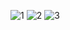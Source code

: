 ![1](https://user-images.githubusercontent.com/74660215/205499338-187a7618-e3c4-4c5c-a418-5d7c27c541fc.png)
![2](https://user-images.githubusercontent.com/74660215/205499343-f8728e6b-9f5a-4279-a407-1651d253b57f.png)
![3](https://user-images.githubusercontent.com/74660215/205499346-f3a18fc4-b78b-44f4-8140-1a6e456185f6.png)
